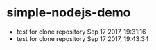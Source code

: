 # simple-nodejs-demo
* test for clone repository Sep 17 2017, 19:31:16
* test for clone repository Sep 17 2017, 19:43:34